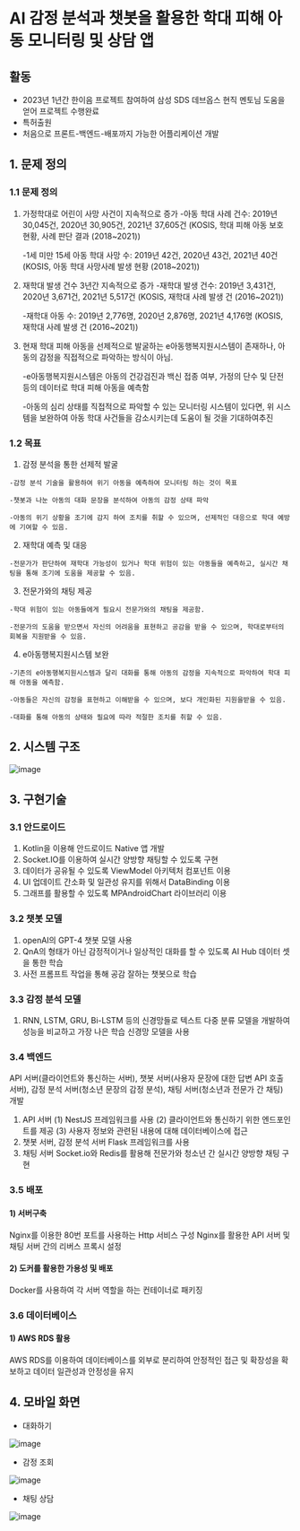 # AI 감정 분석과 챗봇을 활용한 학대 피해 아동 모니터링 및 상담 앱

## 활동
* 2023년 1년간 한이음 프로젝트 참여하여 삼성 SDS 데브옵스 현직 멘토님 도움을 얻어 프로젝트 수행완료
* 특허출원
* 처음으로 프론트-백엔드-배포까지 가능한 어플리케이션 개발

## 1. 문제 정의
### 1.1 문제 정의
 1) 가정학대로 어린이 사망 사건이 지속적으로 증가
    -아동 학대 사례 건수: 2019년 30,045건, 2020년 30,905건, 2021년 37,605건
     (KOSIS, 학대 피해 아동 보호 현황, 사례 판단 결과 (2018~2021))

    -1세 미만 15세 아동 학대 사망 수: 2019년 42건, 2020년 43건, 2021년 40건
     (KOSIS, 아동 학대 사망사례 발생 현황 (2018~2021))
 
2) 재학대 발생 건수 3년간 지속적으로 증가
   -재학대 발생 건수: 2019년 3,431건, 2020년 3,671건, 2021년 5,517건
    (KOSIS, 재학대 사례 발생 건 (2016~2021))

   -재학대 아동 수: 2019년 2,776명, 2020년 2,876명, 2021년 4,176명
    (KOSIS, 재학대 사례 발생 건 (2016~2021))

3) 현재 학대 피해 아동을 선제적으로 발굴하는 e아동행복지원시스템이 존재하나, 아동의 감정을 직접적으로 파악하는 방식이 아님.
   
     -e아동행복지원시스템은 아동의 건강검진과 백신 접종 여부, 가정의 단수 및 단전 등의 데이터로 학대 피해 아동을 예측함
   
     -아동의 심리 상태를 직접적으로 파악할 수 있는 모니터링 시스템이 있다면, 위 시스템을 보완하여 아동 학대 사건들을 감소시키는데 도움이 될 것을 기대하여추진

### 1.2 목표
  1) 감정 분석을 통한 선제적 발굴
     
    -감정 분석 기술을 활용하여 위기 아동을 예측하여 모니터링 하는 것이 목표
    
    -챗봇과 나눈 아동의 대화 문장을 분석하여 아동의 감정 상태 파악
    
    -아동의 위기 상황을 조기에 감지 하여 조치를 취할 수 있으며, 선제적인 대응으로 학대 예방에 기여할 수 있음.
    
  2) 재학대 예측 및 대응
     
    -전문가가 판단하여 재학대 가능성이 있거나 학대 위험이 있는 아동들을 예측하고, 실시간 채팅을 통해 조기에 도움을 제공할 수 있음.
    
  3) 전문가와의 채팅 제공
     
    -학대 위험이 있는 아동들에게 필요시 전문가와의 채팅을 제공함.
    
    -전문가의 도움을 받으면서 자신의 어려움을 표현하고 공감을 받을 수 있으며, 학대로부터의 회복을 지원받을 수 있음.
    
  4) e아동행복지원시스템 보완
     
    -기존의 e아동행복지원시스템과 달리 대화를 통해 아동의 감정을 지속적으로 파악하여 학대 피해 아동을 예측함.
    
    -아동들은 자신의 감정을 표현하고 이해받을 수 있으며, 보다 개인화된 지원을받을 수 있음.
    
    -대화를 통해 아동의 상태와 필요에 따라 적절한 조치를 취할 수 있음.

## 2. 시스템 구조
![image](https://github.com/junghyunsoo24/hanium-child-emotion-prevent-app-all/assets/117528532/a35fd467-c5cd-42a2-a6ae-61253323806c)

## 3. 구현기술
### 3.1 안드로이드 
1. Kotlin을 이용해 안드로이드 Native 앱 개발 
2. Socket.IO를 이용하여 실시간 양방향 채팅할 수 있도록 구현
3. 데이터가 공유될 수 있도록 ViewModel 아키텍처 컴포넌트 이용
4. UI 업데이트 간소화 및 일관성 유지를 위해서 DataBinding 이용
5. 그래프를 활용할 수 있도록 MPAndroidChart 라이브러리 이용
### 3.2 챗봇 모델
1. openAI의 GPT-4 챗봇 모델 사용
2. QnA의 형태가 아닌 감정적이거나 일상적인 대화를 할 수 있도록 AI Hub
데이터 셋을 통한 학습
3. 사전 프롬프트 작업을 통해 공감 잘하는 챗봇으로 학습
### 3.3 감정 분석 모델
1. RNN, LSTM, GRU, Bi-LSTM 등의 신경망들로 텍스트 다중 분류 모델을 개발하여 성능을 비교하고 가장 나은 학습 신경망 모델을 사용
### 3.4 백엔드
API 서버(클라이언트와 통신하는 서버), 챗봇 서버(사용자 문장에 대한 답변 API 호출 서버), 
감정 분석 서버(청소년 문장의 감정 분석), 채팅 서버(청소년과 전문가 간 채팅) 개발
1) API 서버
   (1) NestJS 프레임워크를 사용
   (2) 클라이언트와 통신하기 위한 엔드포인트를 제공
   (3) 사용자 정보와 관련된 내용에 대해 데이터베이스에 접근   
2) 챗봇 서버, 감정 분석 서버
   Flask 프레임워크를 사용
3) 채팅 서버
   Socket.io와 Redis를 활용해 전문가와 청소년 간 실시간 양방향 채팅 구현
### 3.5 배포
#### 1) 서버구축
  Nginx를 이용한 80번 포트를 사용하는 Http 서비스 구성
  Nginx를 활용한 API 서버 및 채팅 서버 간의 리버스 프록시 설정
#### 2) 도커를 활용한 가용성 및 배포
  Docker를 사용하여 각 서버 역할을 하는 컨테이너로 패키징
### 3.6 데이터베이스
#### 1) AWS RDS 활용
  AWS RDS를 이용하여 데이터베이스를 외부로 분리하여 안정적인 접근 및   확장성을 확보하고 데이터 일관성과 안정성을 유지

## 4. 모바일 화면
* 대화하기
  
![image](https://github.com/junghyunsoo24/hanium-child-emotion-prevent-app-all/assets/117528532/42d6b912-4b0d-48ff-a54a-bd9e071d0c03)

* 감정 조회
  
![image](https://github.com/junghyunsoo24/hanium-child-emotion-prevent-app-all/assets/117528532/33b6154d-9155-4696-9e99-6ba2c31ef81a)

* 채팅 상담
  
![image](https://github.com/junghyunsoo24/hanium-child-emotion-prevent-app-all/assets/117528532/f5830114-f73f-42fc-a224-d53fad68fc0b)
